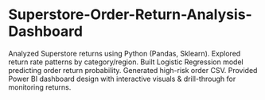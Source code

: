 # Superstore-Order-Return-Analysis-Dashboard
Analyzed Superstore returns using Python (Pandas, Sklearn). Explored return rate patterns by category/region. Built Logistic Regression model predicting order return probability. Generated high-risk order CSV. Provided Power BI dashboard design with interactive visuals &amp; drill-through for monitoring returns.
